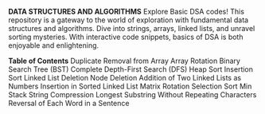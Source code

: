 **DATA STRUCTURES AND ALGORITHMS**
Explore Basic DSA codes! This repository is a gateway to the world of exploration with fundamental data structures and algorithms. Dive into strings, arrays, linked lists, and unravel sorting mysteries. With interactive code snippets, basics of DSA is both enjoyable and enlightening. 

**Table of Contents**
Duplicate Removal from Array
Array Rotation
Binary Search Tree (BST) Complete
Depth-First Search (DFS)
Heap Sort
Insertion Sort
Linked List Deletion
Node Deletion
Addition of Two Linked Lists as Numbers
Insertion in Sorted Linked List
Matrix Rotation
Selection Sort
Min Stack
String Compression
Longest Substring Without Repeating Characters
Reversal of Each Word in a Sentence
